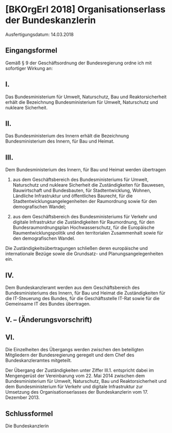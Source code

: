 # [BKOrgErl 2018] Organisationserlass der Bundeskanzlerin

Ausfertigungsdatum: 14.03.2018

 

## Eingangsformel

Gemäß § 9 der Geschäftsordnung der Bundesregierung ordne ich mit sofortiger Wirkung an:


## I.

Das Bundesministerium für Umwelt, Naturschutz, Bau und Reaktorsicherheit erhält die Bezeichnung Bundesministerium für Umwelt, Naturschutz und nukleare Sicherheit.


## II.

Das Bundesministerium des Innern erhält die Bezeichnung Bundesministerium des Innern, für Bau und Heimat.


## III.

Dem Bundesministerium des Innern, für Bau und Heimat werden übertragen

1. aus dem Geschäftsbereich des Bundesministeriums für Umwelt, Naturschutz und nukleare Sicherheit die Zuständigkeiten für Bauwesen, Bauwirtschaft und Bundesbauten, für Stadtentwicklung, Wohnen, Ländliche Infrastruktur und öffentliches Baurecht, für die Stadtentwicklungsangelegenheiten der Raumordnung sowie für den demografischen Wandel;

2. aus dem Geschäftsbereich des Bundesministeriums für Verkehr und digitale Infrastruktur die Zuständigkeiten für Raumordnung, für den Bundesraumordnungsplan Hochwasserschutz, für die Europäische Raumentwicklungspolitik und den territorialen Zusammenhalt sowie für den demografischen Wandel.

Die Zuständigkeitsübertragungen schließen deren europäische und internationale Bezüge sowie die Grundsatz- und Planungsangelegenheiten ein.


## IV.

Dem Bundeskanzleramt werden aus dem Geschäftsbereich des Bundesministeriums des Innern, für Bau und Heimat die Zuständigkeiten für die IT-Steuerung des Bundes, für die Geschäftsstelle IT-Rat sowie für die Gemeinsame IT des Bundes übertragen.


## V. – (Änderungsvorschrift)


## VI.

Die Einzelheiten des Übergangs werden zwischen den beteiligten Mitgliedern der Bundesregierung geregelt und dem Chef des Bundeskanzleramtes mitgeteilt.

Der Übergang der Zuständigkeiten unter Ziffer III.1. entspricht dabei im Mengengerüst der Vereinbarung vom 22. Mai 2014 zwischen dem Bundesministerium für Umwelt, Naturschutz, Bau und Reaktorsicherheit und dem Bundesministerium für Verkehr und digitale Infrastruktur zur Umsetzung des Organisationserlasses der Bundeskanzlerin vom 17. Dezember 2013.


## Schlussformel

Die Bundeskanzlerin
